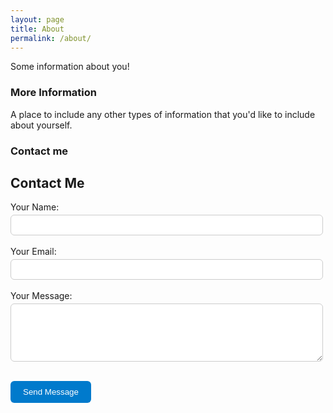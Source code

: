 ```yaml
---
layout: page
title: About
permalink: /about/
---
```


Some information about you!

### More Information

A place to include any other types of information that you'd like to include about yourself.

### Contact me
<style>
form {
  max-width: 500px;
}
input, textarea {
  width: 100%;
  padding: 8px;
  border-radius: 6px;
  border: 1px solid #ccc;
  margin-top: 4px;
}
button {
  padding: 10px 20px;
  border: none;
  border-radius: 6px;
  background-color: #007ACC;
  color: white;
  cursor: pointer;
}
button:hover {
  background-color: #005FA3;
}
</style>

<h2>Contact Me</h2>
<form action="https://formspree.io/f/mnnvlgzq" method="POST">
  <label>
    Your Name:<br>
    <input type="text" name="name" required>
  </label><br><br>

  <label>
    Your Email:<br>
    <input type="email" name="email" required>
  </label><br><br>

  <label>
    Your Message:<br>
    <textarea name="message" rows="5" required></textarea>
  </label><br><br>

  <button type="submit">Send Message</button>
</form>



